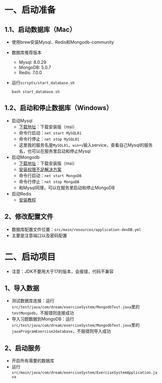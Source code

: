 # 一、启动准备

## 1.1、启动数据库（Mac）

- 使用brew安装Mysql、Redis和Mongodb-community

- 数据库推荐版本

  - Mysql: 8.0.29
  - MongoDB: 5.0.7
  - Redis: 7.0.0

- 运行`scripts/start_database.sh`

  ```shell
  bash start_database.sh
  ```

## 1.2、启动和停止数据库（Windows）

- 启动Mysql
  - [下载地址](https://dev.mysql.com/downloads/mysql/)：下载安装版（msi）
  - 命令行启动：`net start MySQL81`
  - 命令行停止：`net stop MySQL81`
  - 这里我的服务名是`MySQL81`，`win+s`输入service，查看自己Mysql的服务名，也可以在服务里启动和停止Mysql
- 启动Mongodb
  - [下载地址](https://www.mongodb.com/try/download/community-kubernetes-operator)：下载安装版（msi）
  - [安装权限不足解决方案](https://www.zhihu.com/question/435851212/answer/3160284204?utm_id=0)
  - 命令行启动：`net start MongoDB`
  - 命令行停止：`net stop MongoDB`
  - 和Mysql同理，可以在服务里启动和停止MongoDB
- 启动Redis
  - [安装教程](https://learn.microsoft.com/en-us/windows/wsl/install)

## 2、修改配置文件

- 数据库配置文件位置：`src/main/resources/application-devDB.yml`
- 主要是注意端口以及密码配置

# 二、启动项目

- 注意：JDK不要用大于17的版本，会报错，代码不兼容

## 1、导入数据

- 测试数据库连接：运行`src/test/java/com/dream/exerciseSystem/MongodbTest.java`里的`testMongodb`，不报错则连接成功
- 导入习题数据到MongoDB：运行`src/test/java/com/dream/exerciseSystem/MongodbTest.java`里的`javaProgramExercise2database`，不报错则导入成功

## 2、启动服务

- 开启所有需要的数据库
- 运行`src/main/java/com/dream/exerciseSystem/ExerciseSystemApplication.java`
